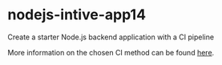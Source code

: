 # nodejs-intive-app14

Create a starter Node.js backend application with a CI pipeline

More information on the chosen CI method can be found [here](https://github.com/intive-RedHat-Devex-demo/nodejs-intive-app14/blob/main/CI.md).
